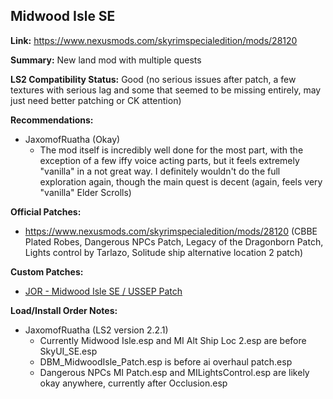 ## Midwood Isle SE

**Link:** https://www.nexusmods.com/skyrimspecialedition/mods/28120

**Summary:** New land mod with multiple quests

**LS2 Compatibility Status:** Good (no serious issues after patch, a few textures with serious lag and some that seemed to be missing entirely, may just need better patching or CK attention)

**Recommendations:**

* JaxomofRuatha (Okay)
  * The mod itself is incredibly well done for the most part, with the exception of a few iffy voice acting parts, but it feels extremely "vanilla" in a not great way. I definitely wouldn't do the full exploration again, though the main quest is decent (again, feels very "vanilla" Elder Scrolls)

**Official Patches:**
* https://www.nexusmods.com/skyrimspecialedition/mods/28120 (CBBE Plated Robes, Dangerous NPCs Patch, Legacy of the Dragonborn Patch, Lights control by Tarlazo, Solitude ship alternative location 2 patch)

**Custom Patches:**
* [JOR - Midwood Isle SE / USSEP Patch](custom-patches/JOR_MidwoodIsle_USSEP_Patch.esp)

**Load/Install Order Notes:**
* JaxomofRuatha (LS2 version 2.2.1)
  * Currently Midwood Isle.esp and MI Alt Ship Loc 2.esp are before SkyUI_SE.esp
  * DBM_MidwoodIsle_Patch.esp is before ai overhaul patch.esp
  * Dangerous NPCs MI Patch.esp and MILightsControl.esp are likely okay anywhere, currently after Occlusion.esp
